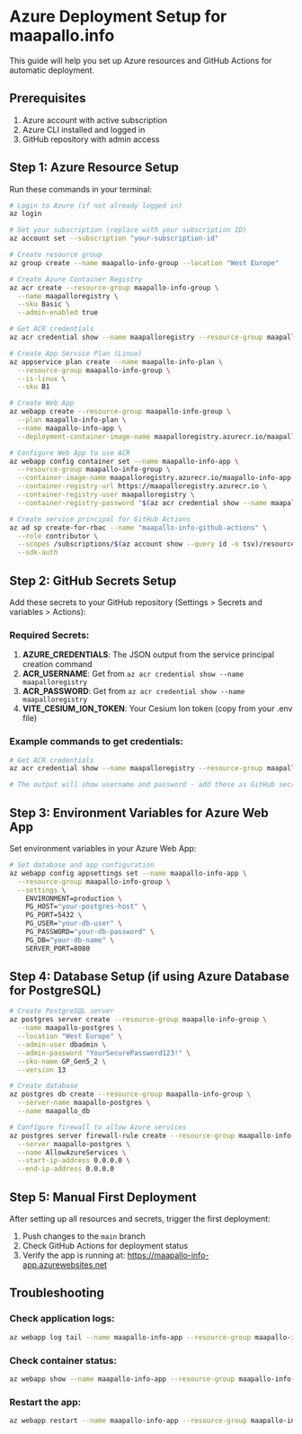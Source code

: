 # Azure Deployment Setup for maapallo.info

This guide will help you set up Azure resources and GitHub Actions for automatic deployment.

## Prerequisites

1. Azure account with active subscription
2. Azure CLI installed and logged in
3. GitHub repository with admin access

## Step 1: Azure Resource Setup

Run these commands in your terminal:

```bash
# Login to Azure (if not already logged in)
az login

# Set your subscription (replace with your subscription ID)
az account set --subscription "your-subscription-id"

# Create resource group
az group create --name maapallo-info-group --location "West Europe"

# Create Azure Container Registry
az acr create --resource-group maapallo-info-group \
  --name maapalloregistry \
  --sku Basic \
  --admin-enabled true

# Get ACR credentials
az acr credential show --name maapalloregistry --resource-group maapallo-info-group

# Create App Service Plan (Linux)
az appservice plan create --name maapallo-info-plan \
  --resource-group maapallo-info-group \
  --is-linux \
  --sku B1

# Create Web App
az webapp create --resource-group maapallo-info-group \
  --plan maapallo-info-plan \
  --name maapallo-info-app \
  --deployment-container-image-name maapalloregistry.azurecr.io/maapallo-info-app:latest

# Configure Web App to use ACR
az webapp config container set --name maapallo-info-app \
  --resource-group maapallo-info-group \
  --container-image-name maapalloregistry.azurecr.io/maapallo-info-app:latest \
  --container-registry-url https://maapalloregistry.azurecr.io \
  --container-registry-user maapalloregistry \
  --container-registry-password "$(az acr credential show --name maapalloregistry --query passwords[0].value -o tsv)"

# Create service principal for GitHub Actions
az ad sp create-for-rbac --name "maapallo-info-github-actions" \
  --role contributor \
  --scopes /subscriptions/$(az account show --query id -o tsv)/resourceGroups/maapallo-info-group \
  --sdk-auth
```

## Step 2: GitHub Secrets Setup

Add these secrets to your GitHub repository (Settings > Secrets and variables > Actions):

### Required Secrets:

1. **AZURE_CREDENTIALS**: The JSON output from the service principal creation command
2. **ACR_USERNAME**: Get from `az acr credential show --name maapalloregistry`
3. **ACR_PASSWORD**: Get from `az acr credential show --name maapalloregistry`
4. **VITE_CESIUM_ION_TOKEN**: Your Cesium Ion token (copy from your .env file)

### Example commands to get credentials:

```bash
# Get ACR credentials
az acr credential show --name maapalloregistry --resource-group maapallo-info-group

# The output will show username and password - add these as GitHub secrets
```

## Step 3: Environment Variables for Azure Web App

Set environment variables in your Azure Web App:

```bash
# Set database and app configuration
az webapp config appsettings set --name maapallo-info-app \
  --resource-group maapallo-info-group \
  --settings \
    ENVIRONMENT=production \
    PG_HOST="your-postgres-host" \
    PG_PORT=5432 \
    PG_USER="your-db-user" \
    PG_PASSWORD="your-db-password" \
    PG_DB="your-db-name" \
    SERVER_PORT=8080
```

## Step 4: Database Setup (if using Azure Database for PostgreSQL)

```bash
# Create PostgreSQL server
az postgres server create --resource-group maapallo-info-group \
  --name maapallo-postgres \
  --location "West Europe" \
  --admin-user dbadmin \
  --admin-password "YourSecurePassword123!" \
  --sku-name GP_Gen5_2 \
  --version 13

# Create database
az postgres db create --resource-group maapallo-info-group \
  --server-name maapallo-postgres \
  --name maapallo_db

# Configure firewall to allow Azure services
az postgres server firewall-rule create --resource-group maapallo-info-group \
  --server maapallo-postgres \
  --name AllowAzureServices \
  --start-ip-address 0.0.0.0 \
  --end-ip-address 0.0.0.0
```

## Step 5: Manual First Deployment

After setting up all resources and secrets, trigger the first deployment:

1. Push changes to the `main` branch
2. Check GitHub Actions for deployment status
3. Verify the app is running at: https://maapallo-info-app.azurewebsites.net

## Troubleshooting

### Check application logs:
```bash
az webapp log tail --name maapallo-info-app --resource-group maapallo-info-group
```

### Check container status:
```bash
az webapp show --name maapallo-info-app --resource-group maapallo-info-group --query state
```

### Restart the app:
```bash
az webapp restart --name maapallo-info-app --resource-group maapallo-info-group
```

